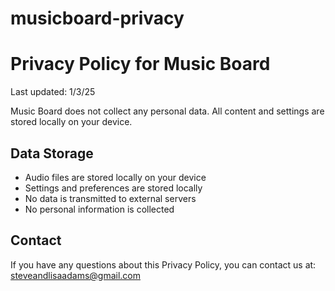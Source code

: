# musicboard-privacy
# Privacy Policy for Music Board

Last updated: 1/3/25

Music Board does not collect any personal data. All content and settings are stored locally on your device.

## Data Storage
- Audio files are stored locally on your device
- Settings and preferences are stored locally
- No data is transmitted to external servers
- No personal information is collected

## Contact

If you have any questions about this Privacy Policy, you can contact us at:
steveandlisaadams@gmail.com

